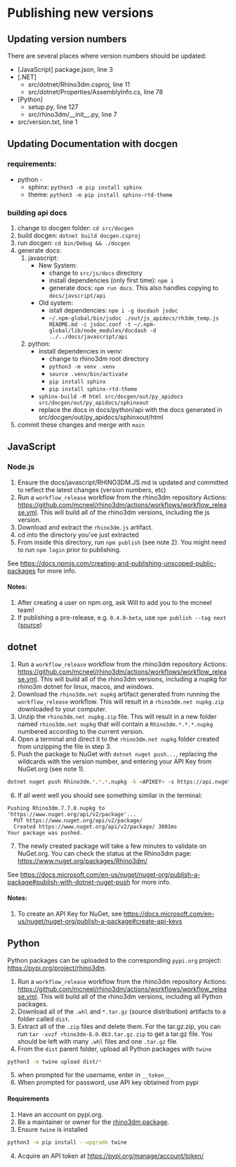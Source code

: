 # Publishing new versions

## Updating version numbers

There are several places where version numbers should be updated:

- [JavaScript] package.json, line 3
- [.NET] 
    - src/dotnet/Rhino3dm.csproj, line 11
    - src/dotnet/Properties/AssemblyInfo.cs, line 78
- [Python]
  - setup.py, line 127
  - src/rhino3dm/\_\_init\_\_.py, line 7
- src/version.txt, line 1

## Updating Documentation with docgen

### requirements:

- python - 
  - sphinx: `python3 -m pip install sphinx`
  - theme: `python3 -m pip install sphinx-rtd-theme`

### building api docs

1. change to docgen folder: `cd src/docgen`
2. build docgen: `dotnet build docgen.csproj`
3. run docgen: `cd bin/Debug && ./docgen`
4. generate docs:
    1. javascript: 
        - New System: 
          - change to `src/js/docs` directory
          - install dependencies (only first time): `npm i`
          - generate docs: `npm run docs`. This also handles copying to `docs/javscript/api`
        - Old system: 
          - istall dependencies: `npm i -g docdash jsdoc`
          - `~/.npm-global/bin/jsdoc ./out/js_apidocs/rh3dm_temp.js README.md -c jsdoc.conf -t ~/.npm-global/lib/node_modules/docdash -d ../../docs/javascript/api`
    2. python: 
        - install dependencies in venv:
          - change to rhino3dm root directory
          - `python3 -m venv .venv`
          - `source .venv/bin/activate`
          - `pip install sphinx`
          - `pip install sphinx-rtd-theme`
        - `sphinx-build -M html src/docgen/out/py_apidocs src/docgen/out/py_apidocs/sphinxout`
        - replace the docs in docs/python/api with the docs generated in src/docgen/out/py_apidocs/sphinxout/html
5. commit these changes and merge with `main`

## JavaScript

### Node.js

1. Ensure the docs/javascript/RHINO3DM.JS.md is updated and committed to reflect the latest changes (version numbers, etc)
2. Run a `workflow_release` workflow from the rhino3dm repository Actions: https://github.com/mcneel/rhino3dm/actions/workflows/workflow_release.yml. This will build all of the rhino3dm versions, including the js version.
3. Download and extract the `rhino3dm.js` artifact.
4. cd into the directory you've just extracted
5. From inside this directory, run `npm publish` (see note 2). You might need to run `npm login` prior to publishing.

See https://docs.npmjs.com/creating-and-publishing-unscoped-public-packages for more info.

#### Notes:
1. After creating a user on npm.org, ask Will to add you to the mcneel team!
2. If publishing a pre-release, e.g. `0.4.0-beta`, use `npm publish --tag next` ([source](https://medium.com/@mbostock/prereleases-and-npm-e778fc5e2420))

## dotnet

1. Run a `workflow_release` workflow from the rhino3dm repository Actions: https://github.com/mcneel/rhino3dm/actions/workflows/workflow_release.yml. This will build all of the rhino3dm versions, including a nupkg for rhino3m dotnet for linux, macos, and windows. 
2. Download the `rhino3dm.net nupkg` artifact generated from running the `workflow_release` workflow. This will result in a `rhino3dm.net nupkg.zip` downloaded to your computer.
3. Unzip the `rhino3dm.net nupkg.zip` file. This will result in a new folder named `rhino3dm.net nupkg` that will contain a `Rhino3dm.*.*.*.nupkg` numbered according to the current version.
4. Open a terminal and direct it to the `rhino3dm.net nupkg` folder created from unzipping the file in step 3.
5. Push the package to NuGet with `dotnet nuget push...`, replacing the wildcards with the version number, and entering your API Key from NuGet.org (see note 1). 

```bash
dotnet nuget push Rhino3dm.*.*.*.nupkg -k <APIKEY> -s https://api.nuget.org/v3/index.json
```

6. If all went well you should see something similar in the terminal: 

```
Pushing Rhino3dm.7.7.0.nupkg to 'https://www.nuget.org/api/v2/package'...
  PUT https://www.nuget.org/api/v2/package/
  Created https://www.nuget.org/api/v2/package/ 3801ms
Your package was pushed.
```

7. The newly created package will take a few minutes to validate on NuGet.org. You can check the status at the Rhino3dm page: https://www.nuget.org/packages/Rhino3dm/


See https://docs.microsoft.com/en-us/nuget/nuget-org/publish-a-package#publish-with-dotnet-nuget-push for more info.

#### Notes:

1. To create an API Key for NuGet, see https://docs.microsoft.com/en-us/nuget/nuget-org/publish-a-package#create-api-keys 

## Python

Python packages can be uploaded to the corresponding `pypi.org` project: https://pypi.org/project/rhino3dm.

1. Run a `workflow_release` workflow from the rhino3dm repository Actions: https://github.com/mcneel/rhino3dm/actions/workflows/workflow_release.yml. This will build all of the rhino3dm versions, including all Python packages.
2. Download all of the `.whl` and `*.tar.gz` (source distribution) artifacts to a folder called `dist`.
3. Extract all of the `.zip` files and delete them. For the tar.gz.zip, you can run `tar -xvzf rhino3dm-8.0.0b3.tar.gz.zip` to get a tar.gz file. You should be left with many `.whl` files and one `.tar.gz` file.
4. From the `dist` parent folder, upload all Python packages with `twine`

```bash
python3 -m twine upload dist/*
```
5. when prompted for the username, enter in `__token__`
6. When prompted for password, use API key obtained from pypi

#### Requirements

1. Have an account on pypi.org.
2. Be a maintainer or owner for the [rhino3dm package](https://pypi.org/project/rhino3dm).
3. Ensure `twine` is installed

```bash
python3 -m pip install --upgrade twine
```

4. Acquire an API token at https://pypi.org/manage/account/token/
